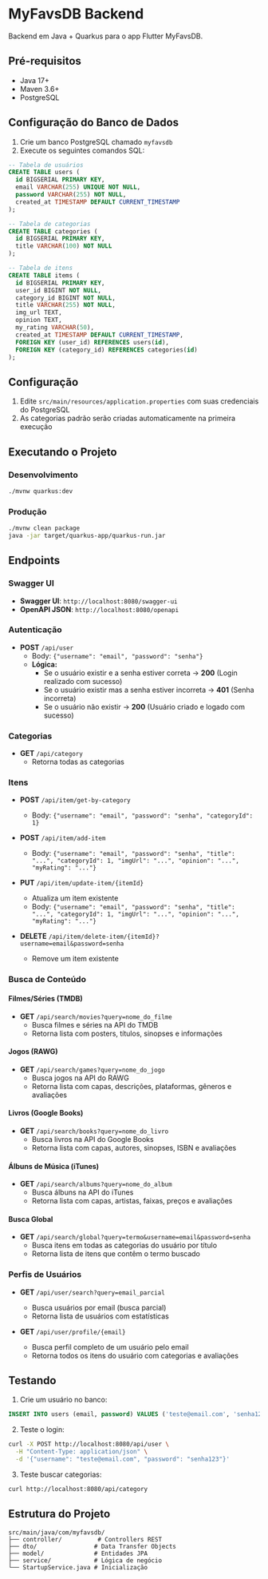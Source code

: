 # MyFavsDB Backend

Backend em Java + Quarkus para o app Flutter MyFavsDB.

## Pré-requisitos

- Java 17+
- Maven 3.6+
- PostgreSQL

## Configuração do Banco de Dados

1. Crie um banco PostgreSQL chamado `myfavsdb`
2. Execute os seguintes comandos SQL:

```sql
-- Tabela de usuários
CREATE TABLE users (
  id BIGSERIAL PRIMARY KEY,
  email VARCHAR(255) UNIQUE NOT NULL,
  password VARCHAR(255) NOT NULL,
  created_at TIMESTAMP DEFAULT CURRENT_TIMESTAMP
);

-- Tabela de categorias
CREATE TABLE categories (
  id BIGSERIAL PRIMARY KEY,
  title VARCHAR(100) NOT NULL
);

-- Tabela de itens
CREATE TABLE items (
  id BIGSERIAL PRIMARY KEY,
  user_id BIGINT NOT NULL,
  category_id BIGINT NOT NULL,
  title VARCHAR(255) NOT NULL,
  img_url TEXT,
  opinion TEXT,
  my_rating VARCHAR(50),
  created_at TIMESTAMP DEFAULT CURRENT_TIMESTAMP,
  FOREIGN KEY (user_id) REFERENCES users(id),
  FOREIGN KEY (category_id) REFERENCES categories(id)
);
```

## Configuração

1. Edite `src/main/resources/application.properties` com suas credenciais do PostgreSQL
2. As categorias padrão serão criadas automaticamente na primeira execução

## Executando o Projeto

### Desenvolvimento
```bash
./mvnw quarkus:dev
```

### Produção
```bash
./mvnw clean package
java -jar target/quarkus-app/quarkus-run.jar
```

## Endpoints

### Swagger UI
- **Swagger UI**: `http://localhost:8080/swagger-ui`
- **OpenAPI JSON**: `http://localhost:8080/openapi`

### Autenticação
- **POST** `/api/user`
  - Body: `{"username": "email", "password": "senha"}`
  - **Lógica:**
    - Se o usuário existir e a senha estiver correta → **200** (Login realizado com sucesso)
    - Se o usuário existir mas a senha estiver incorreta → **401** (Senha incorreta)
    - Se o usuário não existir → **200** (Usuário criado e logado com sucesso)

### Categorias
- **GET** `/api/category`
  - Retorna todas as categorias

### Itens
- **POST** `/api/item/get-by-category`
  - Body: `{"username": "email", "password": "senha", "categoryId": 1}`

- **POST** `/api/item/add-item`
  - Body: `{"username": "email", "password": "senha", "title": "...", "categoryId": 1, "imgUrl": "...", "opinion": "...", "myRating": "..."}`

- **PUT** `/api/item/update-item/{itemId}`
  - Atualiza um item existente
  - Body: `{"username": "email", "password": "senha", "title": "...", "categoryId": 1, "imgUrl": "...", "opinion": "...", "myRating": "..."}`

- **DELETE** `/api/item/delete-item/{itemId}?username=email&password=senha`
  - Remove um item existente

### Busca de Conteúdo

#### Filmes/Séries (TMDB)
- **GET** `/api/search/movies?query=nome_do_filme`
  - Busca filmes e séries na API do TMDB
  - Retorna lista com posters, títulos, sinopses e informações

#### Jogos (RAWG)
- **GET** `/api/search/games?query=nome_do_jogo`
  - Busca jogos na API do RAWG
  - Retorna lista com capas, descrições, plataformas, gêneros e avaliações

#### Livros (Google Books)
- **GET** `/api/search/books?query=nome_do_livro`
  - Busca livros na API do Google Books
  - Retorna lista com capas, autores, sinopses, ISBN e avaliações

#### Álbuns de Música (iTunes)
- **GET** `/api/search/albums?query=nome_do_album`
  - Busca álbuns na API do iTunes
  - Retorna lista com capas, artistas, faixas, preços e avaliações

#### Busca Global
- **GET** `/api/search/global?query=termo&username=email&password=senha`
  - Busca itens em todas as categorias do usuário por título
  - Retorna lista de itens que contêm o termo buscado

### Perfis de Usuários
- **GET** `/api/user/search?query=email_parcial`
  - Busca usuários por email (busca parcial)
  - Retorna lista de usuários com estatísticas

- **GET** `/api/user/profile/{email}`
  - Busca perfil completo de um usuário pelo email
  - Retorna todos os itens do usuário com categorias e avaliações

## Testando

1. Crie um usuário no banco:
```sql
INSERT INTO users (email, password) VALUES ('teste@email.com', 'senha123');
```

2. Teste o login:
```bash
curl -X POST http://localhost:8080/api/user \
  -H "Content-Type: application/json" \
  -d '{"username": "teste@email.com", "password": "senha123"}'
```

3. Teste buscar categorias:
```bash
curl http://localhost:8080/api/category
```

## Estrutura do Projeto

```
src/main/java/com/myfavsdb/
├── controller/          # Controllers REST
├── dto/                # Data Transfer Objects
├── model/              # Entidades JPA
├── service/            # Lógica de negócio
└── StartupService.java # Inicialização
``` 